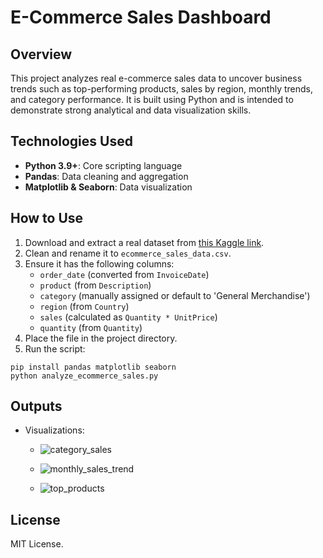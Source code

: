
# E-Commerce Sales Dashboard

## Overview

This project analyzes real e-commerce sales data to uncover business trends such as top-performing products, sales by region, monthly trends, and category performance. It is built using Python and is intended to demonstrate strong analytical and data visualization skills.

## Technologies Used

- **Python 3.9+**: Core scripting language
- **Pandas**: Data cleaning and aggregation
- **Matplotlib & Seaborn**: Data visualization

## How to Use

1. Download and extract a real dataset from [this Kaggle link](https://www.kaggle.com/datasets/carrie1/ecommerce-data).
2. Clean and rename it to `ecommerce_sales_data.csv`.
3. Ensure it has the following columns:
   - `order_date` (converted from `InvoiceDate`)
   - `product` (from `Description`)
   - `category` (manually assigned or default to 'General Merchandise')
   - `region` (from `Country`)
   - `sales` (calculated as `Quantity * UnitPrice`)
   - `quantity` (from `Quantity`)
4. Place the file in the project directory.
5. Run the script:

```
pip install pandas matplotlib seaborn
python analyze_ecommerce_sales.py
```

## Outputs

- Visualizations:
  - ![category_sales](https://github.com/user-attachments/assets/2cdee184-f09e-4943-bed3-81c303f3b86e)

  - ![monthly_sales_trend](https://github.com/user-attachments/assets/4d1cc0f2-0ba7-4191-9f35-528d5f6ccdda)

  - ![top_products](https://github.com/user-attachments/assets/ffe36c2c-5ec8-4ea0-b3fa-61ca8ce15e69)


## License

MIT License.
